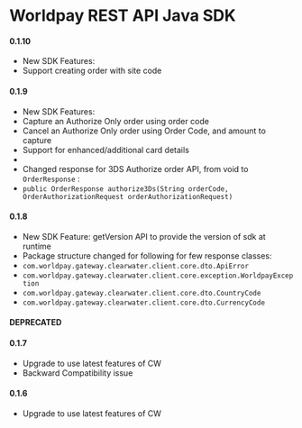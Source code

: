 Worldpay REST API Java SDK
=====================

#### 0.1.10
* New SDK Features:
* Support creating order with site code



#### 0.1.9
* New SDK Features:
* Capture an Authorize Only order using order code
* Cancel an Authorize Only order using Order Code, and amount to capture
* Support for enhanced/additional card details
*
* Changed response for 3DS Authorize order API, from void to ``` OrderResponse``` :
* ``` public OrderResponse authorize3Ds(String orderCode, OrderAuthorizationRequest orderAuthorizationRequest) ```

#### 0.1.8
* New SDK Feature: getVersion API to provide the version of sdk at runtime
* Package structure changed for following for few response classes:
* ``` com.worldpay.gateway.clearwater.client.core.dto.ApiError ```
* ``` com.worldpay.gateway.clearwater.client.core.exception.WorldpayException ```
* ``` com.worldpay.gateway.clearwater.client.core.dto.CountryCode ```
* ``` com.worldpay.gateway.clearwater.client.core.dto.CurrencyCode ```

####  DEPRECATED

#### 0.1.7
* Upgrade to use latest features of CW
* Backward Compatibility issue


#### 0.1.6
* Upgrade to use latest features of CW
